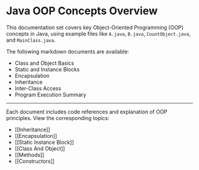 # Java OOP Concepts Overview

This documentation set covers key Object-Oriented Programming (OOP) concepts in Java, using example files like `A.java`, `B.java`, `CountObject.java`, and `MainClass.java`.

The following markdown documents are available:

- Class and Object Basics
- Static and Instance Blocks
- Encapsulation
- Inheritance
- Inter-Class Access
- Program Execution Summary

---

Each document includes code references and explanation of OOP principles. View the corresponding topics:
- [[Inheritance]]
- [[Encapsulation]]
- [[Static Instance Block]]
- [[Class And Object]]
- [[Methods]]
- [[Constructors]]

